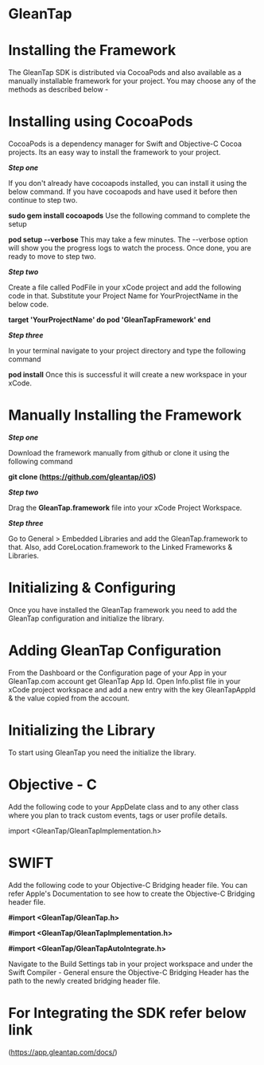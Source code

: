 # GleanTap

# Installing the Framework

The GleanTap SDK is distributed via CocoaPods and also available as a manually installable framework for your project. You may choose any of the methods as described below -


# Installing using CocoaPods
CocoaPods is a dependency manager for Swift and Objective-C Cocoa projects. Its an easy way to install the framework to your project.

 ***Step one***

If you don't already have cocoapods installed, you can install it using the below command. If you have cocoapods and have used it before then continue to step two.

**sudo gem install cocoapods**
Use the following command to complete the setup

**pod setup --verbose**
This may take a few minutes. The --verbose option will show you the progress logs to watch the process. Once done, you are ready to move to step two.


***Step two***

Create a file called PodFile in your xCode project and add the following code in that. Substitute your Project Name for YourProjectName in the below code.

**target 'YourProjectName' do
    pod 'GleanTapFramework'
end**

***Step three***

In your terminal navigate to your project directory and type the following command

**pod install**
Once this is successful it will create a new workspace in your xCode.


# Manually Installing the Framework

***Step one***

Download the framework manually from github or clone it using the following command

**git clone (https://github.com/gleantap/iOS)**

***Step two***

Drag the **GleanTap.framework** file into your xCode Project Workspace.


***Step three***

Go to General > Embedded Libraries and add the GleanTap.framework to that. Also, add CoreLocation.framework to the Linked Frameworks & Libraries.

# Initializing & Configuring 
Once you have installed the GleanTap framework you need to add the GleanTap configuration and initialize the library.


# Adding GleanTap Configuration
From the Dashboard or the Configuration page of your App in your GleanTap.com account get GleanTap App Id. Open Info.plist file in your xCode project workspace and add a new entry with the key GleanTapAppId & the value copied from the account.


# Initializing the Library
To start using GleanTap you need the initialize the library.

# Objective - C

Add the following code to your AppDelate class and to any other class where you plan to track custom events, tags or user profile details.

import <GleanTap/GleanTapImplementation.h>

# SWIFT

Add the following code to your Objective-C Bridging header file. You can refer Apple's Documentation to see how to create the Objective-C Bridging header file.

**#import <GleanTap/GleanTap.h>**

**#import <GleanTap/GleanTapImplementation.h>**

**#import <GleanTap/GleanTapAutoIntegrate.h>**

Navigate to the Build Settings tab in your project workspace and under the Swift Compiler - General ensure the Objective-C Bridging Header has the path to the newly created bridging header file.

# For Integrating the SDK refer below link

(https://app.gleantap.com/docs/)

